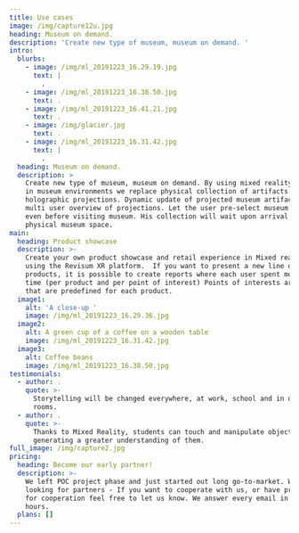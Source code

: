 ```yaml
---
title: Use cases
image: /img/capture12u.jpg
heading: Museum on demand.
description: 'Create new type of museum, museum on demand. '
intro:
  blurbs:
    - image: /img/ml_20191223_16.29.19.jpg
      text: |
        .
    - image: /img/ml_20191223_16.38.50.jpg
      text: .
    - image: /img/ml_20191223_16.41.21.jpg
      text: .
    - image: /img/glacier.jpg
      text: .
    - image: /img/ml_20191223_16.31.42.jpg
      text: |
        .
  heading: Museum on demand.
  description: >
    Create new type of museum, museum on demand. By using mixed reality devices
    in museum environments we replace physical collection of artifacts with
    holographic projections. Dynamic update of projected museum artifacts and
    multi user overview of projections. Let the user pre-select museum exhibit
    even before visiting museum. His collection will wait upon arrival into
    physical museum space. 
main:
  heading: Product showcase
  description: >-
    Create your own product showcase and retail experience in Mixed reality
    using the Revisum XR platform.  If you want to present a new line of
    products, it is possible to create reports where each user spent most of the
    time (per product and per point of interest) Points of interests are areas
    that are predefined for each product.
  image1:
    alt: 'A close-up '
    image: /img/ml_20191223_16.29.36.jpg
  image2:
    alt: A green cup of a coffee on a wooden table
    image: /img/ml_20191223_16.31.42.jpg
  image3:
    alt: Coffee beans
    image: /img/ml_20191223_16.38.50.jpg
testimonials:
  - author: .
    quote: >-
      Storytelling will be changed everywhere, at work, school and in our living
      rooms.
  - author: .
    quote: >-
      Thanks to Mixed Reality, students can touch and manipulate objects
      generating a greater understanding of them.
full_image: /img/capture2.jpg
pricing:
  heading: Become our early partner!
  description: >-
    We left POC project phase and just started out long go-to-market. We are
    looking for partners - If you want to cooperate with us, or have proposal
    for cooperation feel free to let us know. We answer every email in 24
    hours. 
  plans: []
---
```


